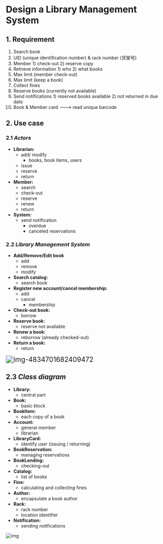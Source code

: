 # Design a Library Management System

## 1. Requirement

1. Search book
2. UID (unique identification number) & rack number (货架号)
3. Member 1) check-out 2) reserve copy
4. Retrieve information 1) who   2) what books
5. Max limit (member check-out)
6. Max limit (keep a book)
7. Collect fines
8. Reserve books (currently not available)
9. Send notifications 1) reserved books available  2) not returned in due date
10. Book & Member card  ---> read unique barcode

## 2. Use case

### 2.1 ***Actors***

- **Librarian:**
  - add/ modify
    - books, book items, users
  - issue
  - reserve
  - return
- **Member:**
  - search
  - check-out
  - reserve
  - renew
  - return
- **System:**
  - send notification
    - overdue
    - canceled reservations

### 2.2 *Library Management System*

- **Add/Remove/Edit book**
  - add
  - remove
  - modify
- **Search catalog:**
  - search book
- **Register new account/cancel membership:**
  - add
  - cancel
    - membership
- **Check-out book:**
  - borrow
- **Reserve book:** 
  - reserve not available
- **Renew a book:**
  - reborrow (already checked-out)
- **Return a book:**
  - return



<img src="https://raw.githubusercontent.com/TWDH/Leetcode-From-Zero/pictures/img/4834701682409472.png" alt="img-4834701682409472" style="zoom:150%;" />



## 2.3 *Class diagram*

- **Library:**
  - central part
- **Book:**
  - basic block
- **BookItem:**
  - each copy of a book
- **Account:**
  - general member
  - librarian
- **LibraryCard:**
  - identify user (issuing / returning)
- **BookReservation:**
  - managing reservations
- **BookLending:** 
  - checking-out
- **Catalog:**
  - list of books
- **Fine:**
  - calculating and collecting fines
- **Author:**
  - encapsulate a book author
- **Rack:**
  - rack number
  - location identifier
- **Notification:**
  - sending notifications

![img](https://raw.githubusercontent.com/TWDH/Leetcode-From-Zero/pictures/img/5972651845615616.png)


























































































































































